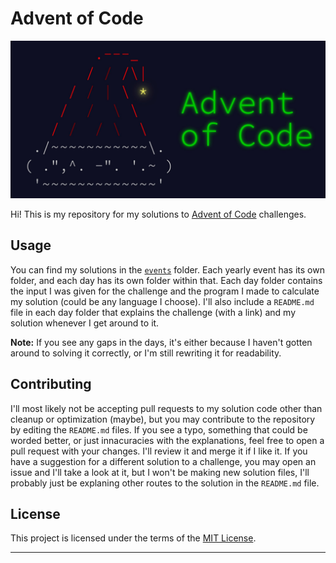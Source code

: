 # Advent of Code

![Advent of Code Banner](assets/images/aoc-banner.jpeg)

Hi! This is my repository for my solutions to [Advent of Code](https://adventofcode.com/) challenges. 

## Usage

You can find my solutions in the [`events`](events) folder. Each yearly event has its own folder, and each day has its own folder within that. Each day folder contains the input I was given for the challenge and the program I made to calculate my solution (could be any language I choose). I'll also include a `README.md` file in each day folder that explains the challenge (with a link) and my solution whenever I get around to it.

**Note:** If you see any gaps in the days, it's either because I haven't gotten around to solving it correctly, or I'm still rewriting it for readability. 

## Contributing

I'll most likely not be accepting pull requests to my solution code other than cleanup or optimization (maybe), but you may contribute to the repository by editing the `README.md` files. If you see a typo, something that could be worded better, or just innacuracies with the explanations, feel free to open a pull request with your changes. I'll review it and merge it if I like it. If you have a suggestion for a different solution to a challenge, you may open an issue and I'll take a look at it, but I won't be making new solution files, I'll probably just be explaning other routes to the solution in the `README.md` file.

## License

This project is licensed under the terms of the [MIT License](https://opensource.org/licenses/MIT).

---
